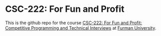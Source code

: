 
# CSC-222: For Fun and Profit

This is the github repo for the course [CSC-222: For Fun and Profit: Competitive Programming and Technical Interviews](https://fahadsultan.com/csc222) at [Furman University](cs.furman.edu).